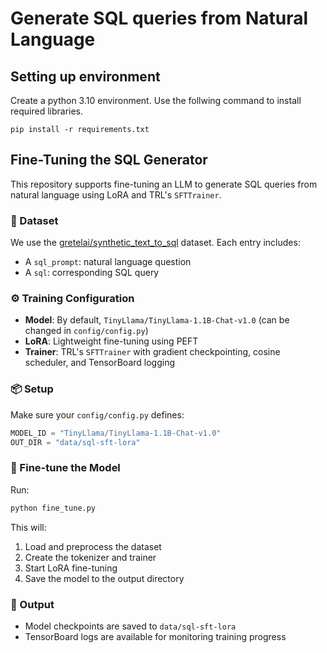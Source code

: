 # Generate SQL queries from Natural Language


## Setting up environment

Create a python 3.10 environment. Use the follwing command to install required libraries.

`pip install -r requirements.txt`

## Fine-Tuning the SQL Generator

This repository supports fine-tuning an LLM to generate SQL queries from natural language using LoRA and TRL's `SFTTrainer`.

### 🧪 Dataset

We use the [gretelai/synthetic_text_to_sql](https://huggingface.co/datasets/gretelai/synthetic_text_to_sql) dataset. Each entry includes:
- A `sql_prompt`: natural language question
- A `sql`: corresponding SQL query

### ⚙️ Training Configuration

- **Model**: By default, `TinyLlama/TinyLlama-1.1B-Chat-v1.0` (can be changed in `config/config.py`)
- **LoRA**: Lightweight fine-tuning using PEFT
- **Trainer**: TRL's `SFTTrainer` with gradient checkpointing, cosine scheduler, and TensorBoard logging

### 📦 Setup

Make sure your `config/config.py` defines:
```python
MODEL_ID = "TinyLlama/TinyLlama-1.1B-Chat-v1.0"
OUT_DIR = "data/sql-sft-lora"
```

### 🔧 Fine-tune the Model

Run:
```bash
python fine_tune.py
```

This will:
1. Load and preprocess the dataset
2. Create the tokenizer and trainer
3. Start LoRA fine-tuning
4. Save the model to the output directory

### 📁 Output

- Model checkpoints are saved to `data/sql-sft-lora`
- TensorBoard logs are available for monitoring training progress

